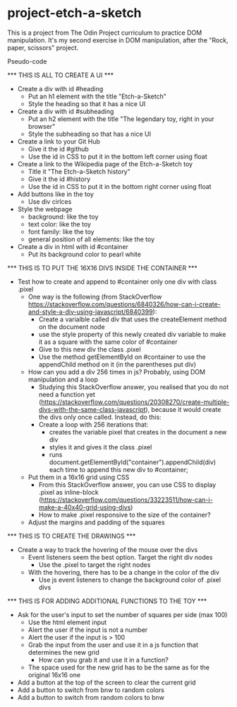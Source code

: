 # project-etch-a-sketch

This is a project from The Odin Project curriculum to practice DOM manipulation.
It's my second exercise in DOM manipulation, after the "Rock, paper, scissors" project.

Pseudo-code

*** THIS IS ALL TO CREATE A UI ***
+ Create a div with id #heading
    + Put an h1 element with the title "Etch-a-Sketch"
    + Style the heading so that it has a nice UI
+ Create a div with id #subheading
    + Put an h2 element with the title "The legendary toy, right in your browser"
    + Style the subheading so that has a nice UI
+ Create a link to your Git Hub
    + Give it the id #github
    + Use the id in CSS to put it in the bottom left corner using float
+ Create a link to the Wikipedia page of the Etch-a-Sketch toy
    + Title it "The Etch-a-Sketch history"
    + Give it the id #history
    + Use the id in CSS to put it in the bottom right corner using float
+ Add buttons like in the toy
    + Use div cirlces
+ Style the webpage
    + background: like the toy
    + text color: like the toy
    + font family: like the toy
    + general position of all elements: like the toy
+ Create a div in html with id #container
    + Put its background color to pearl white


*** THIS IS TO PUT THE 16X16 DIVS INSIDE THE CONTAINER ***
+ Test how to create and append to #container only one div with class .pixel
    + One way is the following (from StackOverflow https://stackoverflow.com/questions/6840326/how-can-i-create-and-style-a-div-using-javascript/6840399):
        + Create a varialble called div that uses the createElement method on the document node
        + use the style property of this newly created div variable to make it as a square with the same color of #container
        + Give to this new div the class .pixel
        + Use the method getElementById on #container to use the appendChild method on it (in the parentheses put div)
    + How can you add a div 256 times in js? Probably, using DOM manipulation and a loop
        + Studying this StackOverflow answer, you realised that you do not need a function yet (https://stackoverflow.com/questions/20308270/create-multiple-divs-with-the-same-class-javascript), because it would create the divs only once called. Instead, do this:
        + Create a loop with 256 iterations that:
            + creates the variable pixel that creates in the document a new div
            + styles it and gives it the class .pixel
            + runs document.getElementById("container").appendChild(div) each time to append this new div to #container;
    + Put them in a 16x16 grid using CSS
        + From this StackOverflow answer, you can use CSS to display .pixel as inline-block (https://stackoverflow.com/questions/33223511/how-can-i-make-a-40x40-grid-using-divs)
        - How to make .pixel responsive to the size of the container?
    - Adjust the margins and padding of the squares


*** THIS IS TO CREATE THE DRAWINGS ***
- Create a way to track the hovering of the mouse over the divs
    - Event listeners seem the best option. Target the right div nodes
        - Use the .pixel to target the right nodes
    - With the hovering, there has to be a change in the color of the div
        - Use js event listeners to change the background color of .pixel divs


*** THIS IS FOR ADDING ADDITIONAL FUNCTIONS TO THE TOY ***
- Ask for the user's input to set the number of squares per side (max 100)
    - Use the html element input
    - Alert the user if the input is not a number
    - Alert the user if the input is > 100
    - Grab the input from the user and use it in a js function that determines the new grid
        - How can you grab it and use it in a function?
    - The space used for the new grid has to be the same as for the original 16x16 one
- Add a button at the top of the screen to clear the current grid
- Add a button to switch from bnw to random colors
- Add a button to switch from random colors to bnw
